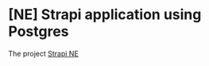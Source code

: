 # [NE] Strapi application using Postgres

The project [Strapi NE](https://github.com/itanlam/ne/projects/1)
